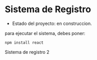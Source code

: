 <h1> Sistema de Registro</h1>

- Estado del proyecto: en construccion.

para ejecutar el sistema, debes poner:

```npm install react```


Sistema de registro 2
